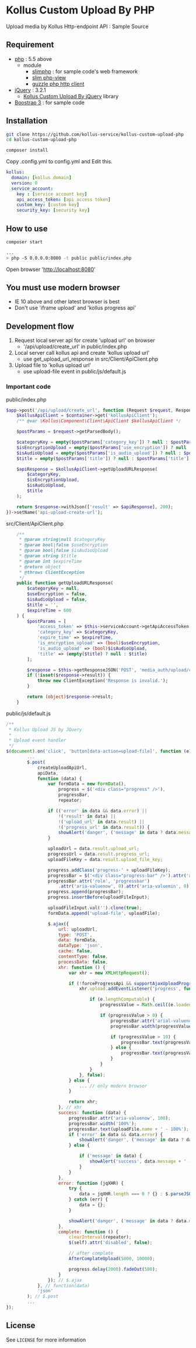 # Kollus Custom Upload By PHP

Upload media by Kollus Http-endpoint API : Sample Source

## Requirement

* [php](http://php.net) : 5.5 above
   * module
      * [slimphp](https://www.slimframework.com/) : for sample code's web framework
      * [slim php-view](https://github.com/slimphp/PHP-View)
      * [guzzle php http client](http://docs.guzzlephp.org/)
* [jQuery](https://jquery.com) : 3.2.1
   * [Kollus Custom Upload By jQuery](https://github.com/kollus-service/kollus-custom-upload-jquery) library
* [Boostrap 3](https://getbootstrap.com/docs/3.3/) : for sample code
      
## Installation

```bash
git clone https://github.com/kollus-service/kollus-custom-upload-php
cd kollus-custom-upload-php

composer install
```
Copy .config.yml to config.yml and Edit this.

```yaml
kollus:
  domain: [kollus domain]
  version: 0
  service_account:
    key : [service account key]
    api_access_token: [api access token]
    custom_key: [custom key]
    security_key: [security key]
```

## How to use

```bash
composer start

...
> php -S 0.0.0.0:8080 -t public public/index.php
```

Open browser '[http://localhost:8080](http://localhost:8080)'

## You must use modern browser

* IE 10 above and other latest browser is best
* Don't use 'iframe upload' and 'kollus progress api'

## Development flow

1. Request local server api for create 'upload url' on browser
   * '/api/upload/create_url' in public/index.php 
2. Local server call kollus api and create 'kollus upload url'
   * use get_upload_url_response in src/Client/ApiClient.php
3. Upload file to 'kollus upload url'
   * use upload-file event in public/js/default.js

### Important code

public/index.php

```php
$app->post('/api/upload/create_url', function (Request $request, Response $response) use ($container) {
    $kollusApiClient = $container->get('kollusApiClient');
    /** @var \Kollus\Component\Client\ApiClient $kollusApiClient */

    $postParams = $request->getParsedBody();

    $categoryKey = empty($postParams['category_key']) ? null : $postParams['category_key'];
    $isEncryptionUpload = empty($postParams['use_encryption']) ? null : $postParams['use_encryption'];
    $isAudioUpload = empty($postParams['is_audio_upload']) ? null : $postParams['is_audio_upload'];
    $title = empty($postParams['title']) ? null : $postParams['title'];

    $apiResponse = $kollusApiClient->getUploadURLResponse(
        $categoryKey,
        $isEncryptionUpload,
        $isAudioUpload,
        $title
    );

    return $response->withJson(['result' => $apiResponse], 200);
})->setName('api-upload-create-url');
```

src/Client/ApiClient.php

```php
    /**
     * @param string|null $categoryKey
     * @param bool|false $useEncryption
     * @param bool|false $isAudioUpload
     * @param string $title
     * @param int $expireTime
     * @return object
     * @throws ClientException
     */
    public function getUploadURLResponse(
        $categoryKey = null,
        $useEncryption = false,
        $isAudioUpload = false,
        $title = '',
        $expireTime = 600
    ) {
        $postParams = [
            'access_token' => $this->serviceAccount->getApiAccessToken(),
            'category_key' => $categoryKey,
            'expire_time' => $expireTime,
            'is_encryption_upload' => (bool)$useEncryption,
            'is_audio_upload' => (bool)$isAudioUpload,
            'title' => (empty($title) ? null : $title)
        ];

        $response = $this->getResponseJSON('POST', 'media_auth/upload/create_url.json', [], $postParams);
        if (!isset($response->result)) {
            throw new ClientException('Response is invalid.');
        }

        return (object)$response->result;
    }
```

public/js/default.js

```javascript
/**
 * Kollus Upload JS by JQuery
 *
 * Upload event handler
 */
$(document).on('click', 'button[data-action=upload-file]', function (e) {
        ...
        $.post(
            createUploadApiUrl,
            apiData,
            function (data) {
                var formData = new FormData(),
                    progress = $('<div class="progress" />'),
                    progressBar,
                    repeator;

                if (('error' in data && data.error) ||
                    !('result' in data) ||
                    !('upload_url' in data.result) ||
                    !('progress_url' in data.result)) {
                    showAlert('danger', ('message' in data ? data.message : 'Api response error.'));
                }

                uploadUrl = data.result.upload_url;
                progressUrl = data.result.progress_url;
                uploadFileKey = data.result.upload_file_key;

                progress.addClass('progress-' + uploadFileKey);
                progressBar = $('<div class="progress-bar" />').attr('aria-valuenow', 0);
                progressBar.attr('role', 'progressbar')
                    .attr('aria-valuenow', 0).attr('aria-valuemin', 0).css('min-width', '2em').text('0%');
                progress.append(progressBar);
                progress.insertBefore(uploadFileInput);

                uploadFileInput.val('').clone(true);
                formData.append('upload-file', uploadFile);

                $.ajax({
                    url: uploadUrl,
                    type: 'POST',
                    data: formData,
                    dataType: 'json',
                    cache: false,
                    contentType: false,
                    processData: false,
                    xhr: function () {
                        var xhr = new XMLHttpRequest();

                        if (!forceProgressApi && supportAjaxUploadProgress()) {
                            xhr.upload.addEventListener('progress', function (e) {

                                if (e.lengthComputable) {
                                    progressValue = Math.ceil((e.loaded / e.total) * 100);

                                    if (progressValue > 0) {
                                        progressBar.attr('arial-valuenow', progressValue);
                                        progressBar.width(progressValue + '%');

                                        if (progressValue > 10) {
                                            progressBar.text(progressValue + '% - ' + uploadFile.name);
                                        } else {
                                            progressBar.text(progressValue + '%');
                                        }
                                    }
                                }
                            }, false);
                        } else {
                            ... // only modern browser
                        }

                        return xhr;
                    }, // xhr
                    success: function (data) {
                        progressBar.attr('aria-valuenow', 100);
                        progressBar.width('100%');
                        progressBar.text(uploadFile.name + ' - 100%');
                        if ('error' in data && data.error) {
                            showAlert('danger', ('message' in data ? data.message : 'Api response error.'));
                        } else {

                            if ('message' in data) {
                                showAlert('success', data.message + ' - ' + uploadFile.name);
                            }
                        }
                    },
                    error: function (jqXHR) {
                        try {
                            data = jqXHR.length === 0 ? {} : $.parseJSON(jqXHR.responseText);
                        } catch (err) {
                            data = {};
                        }

                        showAlert('danger', ('message' in data ? data.message : 'Ajax response error.') + ' - ' + uploadFile.name);
                    },
                    complete: function () {
                        clearInterval(repeator);
                        $(self).attr('disabled', false);

                        // after complate
                        AfterComplateUpload(5000, 10000);

                        progress.delay(2000).fadeOut(500);
                    }
                }); // $.ajax
            }, // function(data)
            'json'
        ); // $.post
        ...
});
```

## License
See `LICENSE` for more information
